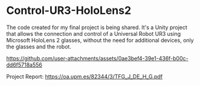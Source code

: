 # Control-UR3-HoloLens2
The code created for my final project is being shared. It's a Unity project that allows the connection and control of a Universal Robot UR3 using Microsoft HoloLens 2 glasses, without the need for additional devices, only the glasses and the robot.




https://github.com/user-attachments/assets/0ae3bef4-39e1-436f-b00c-dd6f5718a556




Project Report: https://oa.upm.es/82344/3/TFG_J_DE_H_G.pdf


